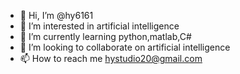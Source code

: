 - 👋 Hi, I’m @hy6161 
- 👀 I’m interested in artificial intelligence
- 🌱 I’m currently learning python,matlab,C#
- 💞️ I’m looking to collaborate on artificial intelligence
- 📫 How to reach me hystudio20@gmail.com

